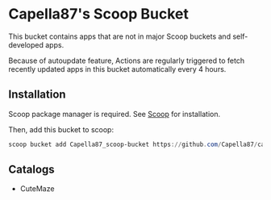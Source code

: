 # Capella87's Scoop Bucket
This bucket contains apps that are not in major Scoop buckets and self-developed apps.

Because of autoupdate feature, Actions are regularly triggered to fetch recently updated apps in this bucket automatically every 4 hours.

## Installation
Scoop package manager is required. See [Scoop](https://scoop.sh/) for installation.

Then, add this bucket to scoop:
```powershell
scoop bucket add Capella87_scoop-bucket https://github.com/Capella87/capella-bucket
```

## Catalogs

* CuteMaze
